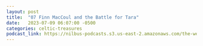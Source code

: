 ```yaml
---
layout: post
title:  "07 Finn MacCoul and the Battle for Tara"
date:   2023-07-09 06:07:00 -0500
categories: celtic-treasures
podcast_link: https://nilbus-podcasts.s3.us-east-2.amazonaws.com/the-well-trained-mind/Celtic%20Treasures/07%20Finn%20MacCoul%20and%20the%20Battle%20for%20Tara.mp3
---
```

